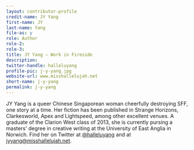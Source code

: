 ```yaml
---
layout: contributor-profile
credit-name: JY Yang
first-name: JY
last-name: Yang
file-as: y
role: Author
role-2:
role-3:
title: JY Yang — Work in Fireside
description:
twitter-handle: halleluyang
profile-pic: j-y-yang.jpg
website-url: www.misshallelujah.net
short-name: j-y-yang
permalink: j-y-yang
---
```

JY Yang is a queer Chinese Singaporean woman cheerfully destroying SFF, one story at a time. Her fiction has been published in Strange Horizons, Clarkesworld, Apex and Lightspeed, among other excellent venues. A graduate of the Clarion West class of 2013, she is currently pursing a masters' degree in creative writing at the University of East Anglia in Norwich. Find her on Twitter at [@halleluyang](https://twitter.com/halleluyang) and at [jyyang@misshallelujah.net](http://www.misshallelujah.net/).
